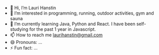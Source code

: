 - 👋 Hi, I’m Lauri Hanstin
- 👀 I’m interested in programming, running, outdoor activities, gym and sauna
- 🌱 I’m currently learning Java, Python and React. I have been self-studying for the past 1 year in Javascript.
- 📫 How to reach me laurihanstin@gmail.com
- 😄 Pronouns: ...
- ⚡ Fun fact: ...

<!---
JaniHans/JaniHans is a ✨ special ✨ repository because its `README.md` (this file) appears on your GitHub profile.
You can click the Preview link to take a look at your changes.
--->
